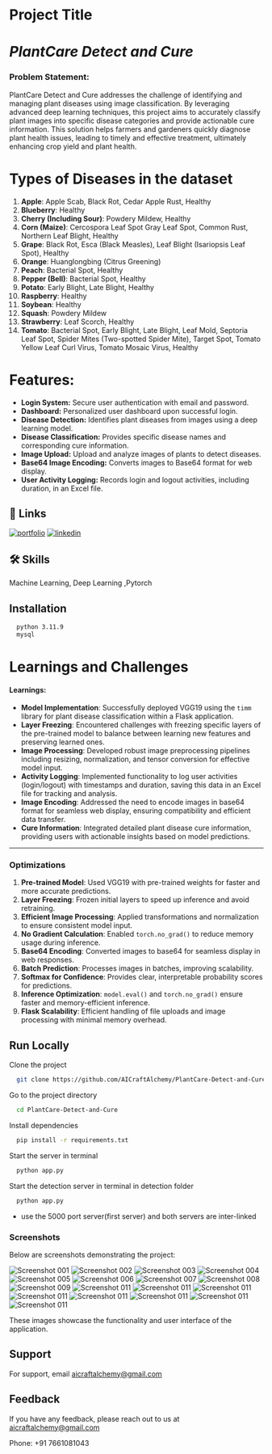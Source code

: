 
# Project Title

# *PlantCare Detect and Cure*

### Problem Statement:
PlantCare Detect and Cure addresses the challenge of identifying and managing plant diseases using image classification. By leveraging advanced deep learning techniques, this project aims to accurately classify plant images into specific disease categories and provide actionable cure information. This solution helps farmers and gardeners quickly diagnose plant health issues, leading to timely and effective treatment, ultimately enhancing crop yield and plant health.


# Types of Diseases in the dataset 


1. **Apple**: Apple Scab, Black Rot, Cedar Apple Rust, Healthy
2. **Blueberry**: Healthy
3. **Cherry (Including Sour)**: Powdery Mildew, Healthy
4. **Corn (Maize)**: Cercospora Leaf Spot Gray Leaf Spot, Common Rust, Northern Leaf Blight, Healthy
5. **Grape**: Black Rot, Esca (Black Measles), Leaf Blight (Isariopsis Leaf Spot), Healthy
6. **Orange**: Huanglongbing (Citrus Greening)
7. **Peach**: Bacterial Spot, Healthy
8. **Pepper (Bell)**: Bacterial Spot, Healthy
9. **Potato**: Early Blight, Late Blight, Healthy
10. **Raspberry**: Healthy
11. **Soybean**: Healthy
12. **Squash**: Powdery Mildew
13. **Strawberry**: Leaf Scorch, Healthy
14. **Tomato**: Bacterial Spot, Early Blight, Late Blight, Leaf Mold, Septoria Leaf Spot, Spider Mites (Two-spotted Spider Mite), Target Spot, Tomato Yellow Leaf Curl Virus, Tomato Mosaic Virus, Healthy


# Features:
- **Login System:** Secure user authentication with email and password.
- **Dashboard:** Personalized user dashboard upon successful login.
- **Disease Detection:** Identifies plant diseases from images using a deep learning model.
- **Disease Classification:** Provides specific disease names and corresponding cure information.
- **Image Upload:** Upload and analyze images of plants to detect diseases.
- **Base64 Image Encoding:** Converts images to Base64 format for web display.
- **User Activity Logging:** Records login and logout activities, including duration, in an Excel file.




## 🔗 Links
[![portfolio](https://img.shields.io/badge/my_portfolio-000?style=for-the-badge&logo=ko-fi&logoColor=white)](https://aicraftalchemy.github.io/)
[![linkedin](https://img.shields.io/badge/linkedin-0A66C2?style=for-the-badge&logo=linkedin&logoColor=white)](https://www.linkedin.com/in/lokesh-e-60a583201)



## 🛠 Skills
Machine Learning, Deep Learning ,Pytorch


## Installation
  
 ```bash
   python 3.11.9
   mysql
```


    

# Learnings and Challenges
   
#### Learnings:
- **Model Implementation**: Successfully deployed VGG19 using the `timm` library for plant disease classification within a Flask application. 
- **Layer Freezing**: Encountered challenges with freezing specific layers of the pre-trained model to balance between learning new features and preserving learned ones.
- **Image Processing**: Developed robust image preprocessing pipelines including resizing, normalization, and tensor conversion for effective model input.
- **Activity Logging**: Implemented functionality to log user activities (login/logout) with timestamps and duration, saving this data in an Excel file for tracking and analysis.
- **Image Encoding**: Addressed the need to encode images in base64 format for seamless web display, ensuring compatibility and efficient data transfer.
- **Cure Information**: Integrated detailed plant disease cure information, providing users with actionable insights based on model predictions.

---


### Optimizations

1. **Pre-trained Model**: Used VGG19 with pre-trained weights for faster and more accurate predictions.
2. **Layer Freezing**: Frozen initial layers to speed up inference and avoid retraining.
3. **Efficient Image Processing**: Applied transformations and normalization to ensure consistent model input.
4. **No Gradient Calculation**: Enabled `torch.no_grad()` to reduce memory usage during inference.
5. **Base64 Encoding**: Converted images to base64 for seamless display in web responses.
6. **Batch Prediction**: Processes images in batches, improving scalability.
7. **Softmax for Confidence**: Provides clear, interpretable probability scores for predictions.
8. **Inference Optimization**: `model.eval()` and `torch.no_grad()` ensure faster and memory-efficient inference.
9. **Flask Scalability**: Efficient handling of file uploads and image processing with minimal memory overhead.

## Run Locally

Clone the project

```bash
  git clone https://github.com/AICraftAlchemy/PlantCare-Detect-and-Cure
```

Go to the project directory

```bash
  cd PlantCare-Detect-and-Cure
```

Install dependencies

```bash
  pip install -r requirements.txt
```

Start the server in terminal

```bash
  python app.py
```
Start the detection server in terminal in detection folder

```bash
  python app.py
```
- use the 5000 port server(first server) and both servers are inter-linked

### Screenshots

Below are screenshots demonstrating the project:

![Screenshot 001](OutputScreens/001.png)
![Screenshot 002](OutputScreens/002.png)
![Screenshot 003](OutputScreens/003.png)
![Screenshot 004](OutputScreens/004.png)
![Screenshot 005](OutputScreens/005.png)
![Screenshot 006](OutputScreens/006.png)
![Screenshot 007](OutputScreens/007.png)
![Screenshot 008](OutputScreens/008.png)
![Screenshot 009](OutputScreens/009.png)
![Screenshot 011](OutputScreens/010.png)
![Screenshot 011](OutputScreens/011.png)
![Screenshot 011](OutputScreens/012.png)
![Screenshot 011](OutputScreens/013.png)
![Screenshot 011](OutputScreens/014.png)
![Screenshot 011](OutputScreens/015.png)
![Screenshot 011](OutputScreens/016.png)
![Screenshot 011](OutputScreens/017.png)

These images showcase the functionality and user interface of the application.
## Support

For support, email aicraftalchemy@gmail.com 


## Feedback

If you have any feedback, please reach out to us at aicraftalchemy@gmail.com

Phone: +91 7661081043

